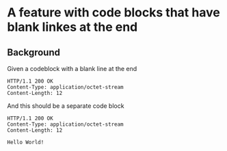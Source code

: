 # A feature with code blocks that have blank linkes at the end

## Background

Given a codeblock with a blank line at the end

```
HTTP/1.1 200 OK
Content-Type: application/octet-stream
Content-Length: 12

```

And this should be a separate code block

```
HTTP/1.1 200 OK
Content-Type: application/octet-stream
Content-Length: 12

Hello World!
```

